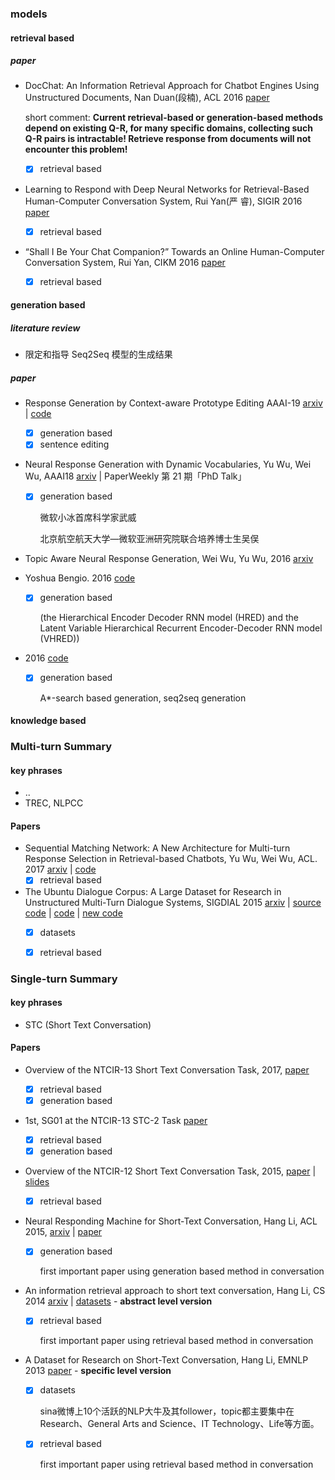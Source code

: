 ### models

#### retrieval based

##### paper

+ DocChat: An Information Retrieval Approach for Chatbot Engines Using Unstructured Documents, Nan Duan(段楠), ACL 2016 [paper](http://aclweb.org/anthology/P16-1049)

  short comment: **Current retrieval-based or generation-based methods depend on existing Q-R, for many specific domains, collecting such Q-R pairs is intractable! Retrieve response from documents will not encounter this problem!**

  - [x] retrieval based

+ Learning to Respond with Deep Neural Networks for Retrieval-Based Human-Computer Conversation System, Rui Yan(严 睿), SIGIR 2016 [paper](http://ruiyan.me/)

  - [x] retrieval based

+ “Shall I Be Your Chat Companion?” Towards an Online Human-Computer Conversation System, Rui Yan, CIKM 2016 [paper](http://ruiyan.me/)

  - [x] retrieval based

#### generation based

##### literature review

- 限定和指导 Seq2Seq 模型的生成结果

##### paper

- Response Generation by Context-aware Prototype Editing AAAI-19 [arxiv](https://arxiv.org/abs/1806.07042) | [code](https://github.com/MarkWuNLP/ResponseEdit)

  - [x] generation based
  - [x] sentence editing

- Neural Response Generation with Dynamic Vocabularies, Yu Wu, Wei Wu, AAAI18 [arxiv](https://arxiv.org/abs/1711.11191) | PaperWeekly 第 21 期「PhD Talk」

  - [x] generation based

    微软小冰首席科学家武威

    北京航空航天大学—微软亚洲研究院联合培养博士生吴俣

- Topic Aware Neural Response Generation, Wei Wu, Yu Wu, 2016 [arxiv](https://arxiv.org/abs/1606.08340)

- Yoshua Bengio. 2016 [code](https://github.com/julianser/hed-dlg-truncated)

  - [x] generation based 

    (the Hierarchical Encoder Decoder RNN model (HRED) and the Latent Variable Hierarchical Recurrent Encoder-Decoder RNN model (VHRED))

- 2016 [code](https://github.com/UFAL-DSG/tgen)

  - [x] generation based

    A*-search based generation, seq2seq generation



#### knowledge based

### Multi-turn Summary

#### key phrases

- ..
- TREC, NLPCC

#### Papers

+ Sequential Matching Network: A New Architecture for Multi-turn Response Selection in Retrieval-based Chatbots, Yu Wu, Wei Wu, ACL. 2017 [arxiv](https://arxiv.org/abs/1612.01627) | [code](https://github.com/MarkWuNLP/MultiTurnResponseSelection) 
  + [x] retrieval based
+ The Ubuntu Dialogue Corpus: A Large Dataset for Research in Unstructured Multi-Turn Dialogue Systems, SIGDIAL 2015 [arxiv](https://arxiv.org/abs/1506.08909) | [source code](https://github.com/npow/ubottu) | [code](https://github.com/dennybritz/chatbot-retrieval) | [new code](https://github.com/Irvinglove/chatbot-retrieval)
  - [x] datasets
  - [x] retrieval based



### Single-turn Summary

#### key phrases

- STC (Short Text Conversation)

#### Papers

+ Overview of the NTCIR-13 Short Text Conversation Task, 2017, [paper](http://research.nii.ac.jp/ntcir/workshop/OnlineProceedings13/pdf/ntcir/01-NTCIR13-OV-STC-ShangL.pdf)

  - [x] retrieval based
  - [x] generation based

+ 1st, SG01 at the NTCIR-13 STC-2 Task [paper](https://pdfs.semanticscholar.org/27db/6405eb83709918d75b87fe80ba5acc36277f.pdf)

  - [x] retrieval based
  - [x] generation based

+ Overview of the NTCIR-12 Short Text Conversation Task, 2015, [paper](http://research.nii.ac.jp/ntcir/workshop/OnlineProceedings12/pdf/ntcir/OVERVIEW/01-NTCIR12-OV-STC-ShangL.pdf) | [slides](http://research.nii.ac.jp/ntcir/workshop/OnlineProceedings12/pdf/ntcir/OVERVIEW/01-NTCIR12-OV-STC-ShangL_slides.pdf)

  - [x] retrieval based

+ Neural Responding Machine for Short-Text Conversation, Hang Li, ACL 2015, [arxiv](https://arxiv.org/abs/1503.02364) | [paper](http://anthology.aclweb.org/P/P15/P15-1152.pdf)

  - [x] generation based

    first important paper using generation based method in conversation

+ An information retrieval approach to short text conversation, Hang Li, CS 2014 [arxiv](https://arxiv.org/abs/1408.6988) | [datasets](http://data.noahlab.com.hk/conversation/) - **abstract level version**

  - [x] retrieval based

    first important paper using retrieval based method in conversation

+ A Dataset for Research on Short-Text Conversation, Hang Li, EMNLP 2013 [paper](http://www.hangli-hl.com/recent-publications.html) - **specific level version**

  - [x] datasets

    sina微博上10个活跃的NLP大牛及其follower，topic都主要集中在Research、General Arts and Science、IT Technology、Life等方面。

  - [x] retrieval based

    first important paper using retrieval based method in conversation







